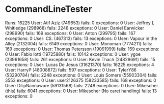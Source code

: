 # CommandLineTester

Runs: 16225
User: Atif Aziz (749653) fails: 0 exceptions: 0
User: Jeffrey L Whitledge (298968) fails: 2248 exceptions: 0
User: Daniel Earwicker (298990) fails: 169 exceptions: 0
User: Anton (299795) fails: 167 exceptions: 0
User: CS. (467313) fails: 13 exceptions: 0
User: Vapour in the Alley (2132004) fails: 6149 exceptions: 0
User: Monoman (7774211) fails: 169 exceptions: 0
User: Thomas Petersson (19091999) fails: 169 exceptions: 0
User: Fabio Iotti (19725880) fails: 10142 exceptions: 0
User: ygoe (23961658) fails: 261 exceptions: 0
User: Kevin Thach (24829691) fails: 15 exceptions: 0
User: Lucas De Jesus (31621370) fails: 16225 exceptions: 4
User: HarryP (48008872) fails: 597 exceptions: 0
User: TylerY86 (53290784) fails: 2248 exceptions: 0
User: Louis Somers (55903304) fails: 3553 exceptions: 0
User: user2126375 (58233585) fails: 168 exceptions: 0
User: DilipNannaware (59131568) fails: 2248 exceptions: 0
User: Mikescher (this) fails: 6041 exceptions: 0
User: Mikescher (No caret handling) fails: 13 exceptions: 0


